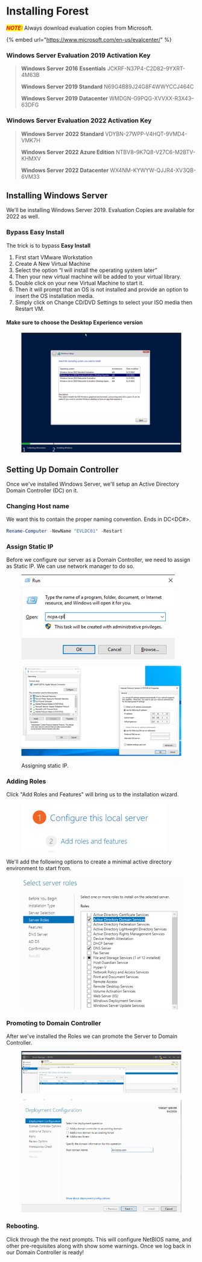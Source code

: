 # Installing Forest

_<mark style="color:red;">**NOTE:**</mark>_ Always download evaluation copies from Microsoft.

{% embed url="https://www.microsoft.com/en-us/evalcenter/" %}

### **Windows Server Evaluation 2019 Activation Key** <a href="#893e" id="893e"></a>

> **Windows Server** **2016** **Essentials** JCKRF-N37P4-C2D82–9YXRT-4M63B
>
> **Windows Server 2019 Standard** N69G4B89J24G8F4WWYCCJ464C
>
> **Windows Server 2019** **Datacenter** WMDGN-G9PQG-XVVXX-R3X43–63DFG

### **Windows Server Evaluation 2022 Activation Key** <a href="#7721" id="7721"></a>

> **Windows Server** **2022 Standard** VDYBN-27WPP-V4HQT-9VMD4-VMK7H
>
> **Windows Server 2022 Azure Edition** NTBV8–9K7Q8-V27C6-M2BTV-KHMXV
>
> **Windows Server 2022 Datacenter** WX4NM-KYWYW-QJJR4-XV3QB-6VM33



## Installing Windows Server

We'll be installing Windows Server 2019. Evaluation Copies are available for 2022 as well.

### Bypass Easy Install

The trick is to bypass **Easy Install**

1. First start VMware Workstation
2. Create A New Virtual Machine
3. Select the option “I will install the operating system later”
4. Then your new virtual machine will be added to your virtual library.
5. Double click on your new Virtual Machine to start it.
6. Then it will prompt that an OS is not installed and provide an option to insert the OS installation media.
7. Simply click on Change CD/DVD Settings to select your ISO media then Restart VM.

#### Make sure to choose the Desktop Experience version&#x20;

<figure><img src="../../.gitbook/assets/Screenshot_20231017_161543 (1).png" alt=""><figcaption></figcaption></figure>



## Setting Up Domain Controller

Once we've installed Windows Server, we'll setup an Active Directory Domain Controller (DC) on it.



### Changing Host name

We want this to contain the proper naming convention. Ends in DC\<DC#>.

```powershell
Rename-Computer -NewName "EVLDC01" -Restart
```



### Assign Static IP&#x20;

Before we configure our server as a Domain Controller, we need to assign as Static IP. We can use network manager to do so.&#x20;

<figure><img src="../../.gitbook/assets/Screenshot_20231017_163040.png" alt=""><figcaption></figcaption></figure>

<figure><img src="../../.gitbook/assets/Screenshot_20231017_163758.png" alt=""><figcaption><p>Assigning static IP. </p></figcaption></figure>







### Adding Roles

Click "Add Roles and Features" will bring us to the installation wizard.

<figure><img src="../../.gitbook/assets/Screenshot_20231017_164103 (1).png" alt=""><figcaption></figcaption></figure>

We'll add the following options to create a minimal active directory environment to start from.

<figure><img src="../../.gitbook/assets/Screenshot_20231017_164303 (1).png" alt=""><figcaption></figcaption></figure>



### Promoting to Domain Controller

After we've installed the Roles we can promote the Server to Domain Controller.

<figure><img src="../../.gitbook/assets/Screenshot_20231017_164741 (1).png" alt=""><figcaption></figcaption></figure>

<figure><img src="../../.gitbook/assets/Screenshot_20231017_164816.png" alt=""><figcaption></figcaption></figure>

### Rebooting.

Click through the the next prompts. This will configure NetBIOS name, and other pre-requisites along with show some warnings. Once we log back in our Domain Controller is ready!
